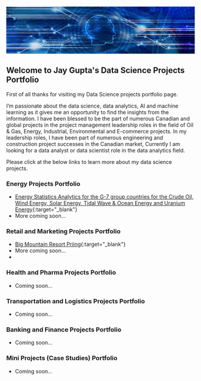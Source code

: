 ![](/image/bkjaygupta.jpg)

## Welcome to Jay Gupta's Data Science Projects Portfolio

First of all thanks for visiting my Data Science projects portfolio page.

I’m passionate about the data science, data analytics, AI and machine learning as it gives me an opportunity to find the insights from the information. I have been blessed to be the part of numerous Canadian and global projects in the project management leadership roles in the field of Oil &amp; Gas, Energy, Industrial, Environmental and E-commerce projects. In my leadership roles, I have been part of numerous engineering and construction project successes in the Canadian market, Currently I am looking for a data analyst or data scientist role in the data analytics field.

Please click at the below links to learn more about my data science projects.

### Energy Projects Portfolio

- [Energy Statistics Analytics for the G-7 group countries for the Crude Oil, Wind Energy, Solar Energy, Tidal Wave & Ocean Energy and Uranium Energy](https://github.com/jayguptacal/EnergyProjects/blob/main/EnergyStatsProject/readme.md){:target="_blank"}
- More coming soon...

### Retail and Marketing Projects Portfolio

- [Big Mountain Resort Priing](https://github.com/jayguptacal/RetailAndMarketing/blob/main/BigMountainResortPricing/README.md){:target="_blank"}
- More coming soon...
- 
### Health and Pharma Projects Portfolio

- Coming soon...

### Transportation and Logistics Projects Portfolio

- Coming soon...

### Banking and Finance Projects Portfolio

- Coming soon...

### Mini Projects (Case Studies) Portfolio

- Coming soon...
